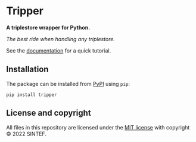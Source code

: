 # Tripper

**A triplestore wrapper for Python.**

_The best ride when handling any triplestore._

See the [documentation](overview.md) for a quick tutorial.


## Installation

The package can be installed from [PyPI](https://pypi.org/project/tripper) using `pip`:

```shell
pip install tripper
```

## License and copyright

All files in this repository are licensed under the [MIT license](LICENSE.md) with copyright &copy; 2022 SINTEF.
